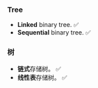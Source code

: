 ### Tree

- **Linked** binary tree. :white_check_mark:
- **Sequential** binary tree. :white_check_mark:

### 树

- **链式**存储树。 :white_check_mark:
- **线性表**存储树。 :white_check_mark: